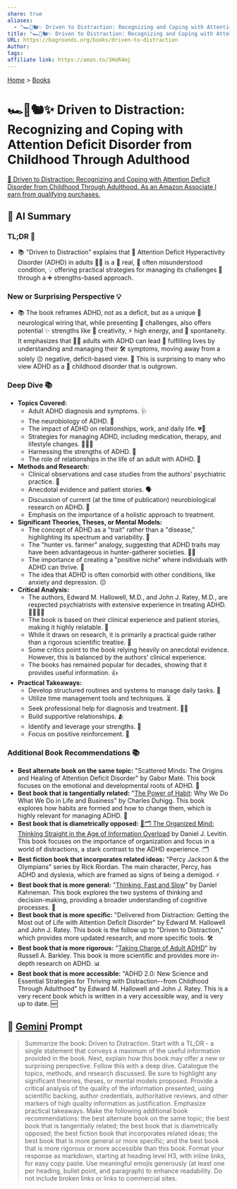 ```yaml
---
share: true
aliases:
  - "🏎️🦋🐿️✨ Driven to Distraction: Recognizing and Coping with Attention Deficit Disorder from Childhood Through Adulthood"
title: "🏎️🦋🐿️✨ Driven to Distraction: Recognizing and Coping with Attention Deficit Disorder from Childhood Through Adulthood"
URL: https://bagrounds.org/books/driven-to-distraction
Author: 
tags: 
affiliate link: https://amzn.to/3HoR4mj
---
```

[Home](../index.md) > [Books](./index.md)  
# 🏎️🦋🐿️✨ Driven to Distraction: Recognizing and Coping with Attention Deficit Disorder from Childhood Through Adulthood  
[🛒 Driven to Distraction: Recognizing and Coping with Attention Deficit Disorder from Childhood Through Adulthood. As an Amazon Associate I earn from qualifying purchases.](https://amzn.to/3HoR4mj)  
  
## 🤖 AI Summary  
### TL;DR 🤯  
* 📚 "Driven to Distraction" explains that 🧠 Attention Deficit Hyperactivity Disorder (ADHD) in adults 🧑‍💼 is a 💯 real, 🤔 often misunderstood condition, 💡 offering practical strategies for managing its challenges 💪 through a ➕ strengths-based approach.  
  
### New or Surprising Perspective 💡  
* 📚 The book reframes ADHD, not as a deficit, but as a unique 🧠 neurological wiring that, while presenting 🚧 challenges, also offers potential ✨ strengths like 🎨 creativity, ⚡ high energy, and 🎉 spontaneity. It emphasizes that 🧑‍💼 adults with ADHD can lead 💖 fulfilling lives by understanding and managing their 🛠️ symptoms, moving away from a solely 😔 negative, deficit-based view. 🤯 This is surprising to many who view ADHD as a 🧸 childhood disorder that is outgrown.  
  
### Deep Dive 📚  
* **Topics Covered:**  
    * Adult ADHD diagnosis and symptoms. 🩺  
    * The neurobiology of ADHD. 🧠  
    * The impact of ADHD on relationships, work, and daily life. 💔💼  
    * Strategies for managing ADHD, including medication, therapy, and lifestyle changes. 🧘‍♂️💊  
    * Harnessing the strengths of ADHD. 💪  
    * The role of relationships in the life of an adult with ADHD. 🤝  
* **Methods and Research:**  
    * Clinical observations and case studies from the authors' psychiatric practice. 📝  
    * Anecdotal evidence and patient stories. 🗣️  
    * Discussion of current (at the time of publication) neurobiological research on ADHD. 🔬  
    * Emphasis on the importance of a holistic approach to treatment.  
* **Significant Theories, Theses, or Mental Models:**  
    * The concept of ADHD as a "trait" rather than a "disease," highlighting its spectrum and variability. 🌈  
    * The "hunter vs. farmer" analogy, suggesting that ADHD traits may have been advantageous in hunter-gatherer societies. 🏹🌾  
    * The importance of creating a "positive niche" where individuals with ADHD can thrive. 🏡  
    * The idea that ADHD is often comorbid with other conditions, like anxiety and depression. 😔  
* **Critical Analysis:**  
    * The authors, Edward M. Hallowell, M.D., and John J. Ratey, M.D., are respected psychiatrists with extensive experience in treating ADHD. 👨‍⚕️👩‍⚕️  
    * The book is based on their clinical experience and patient stories, making it highly relatable. 📖  
    * While it draws on research, it is primarily a practical guide rather than a rigorous scientific treatise. 🧐  
    * Some critics point to the book relying heavily on anecdotal evidence. However, this is balanced by the authors' clinical experience.  
    * The books has remained popular for decades, showing that it provides useful information. 👍  
* **Practical Takeaways:**  
    * Develop structured routines and systems to manage daily tasks. 📅  
    * Utilize time management tools and techniques. ⏳  
    * Seek professional help for diagnosis and treatment. 👩‍⚕️  
    * Build supportive relationships. 🫂  
    * Identify and leverage your strengths. 🚀  
    * Focus on positive reinforcement. 🎉  
  
### Additional Book Recommendations 📚  
* **Best alternate book on the same topic:** "Scattered Minds: The Origins and Healing of Attention Deficit Disorder" by Gabor Maté. This book focuses on the emotional and developmental roots of ADHD. 🧠  
* **Best book that is tangentially related:** "[The Power of Habit](./the-power-of-habit.md): Why We Do What We Do in Life and Business" by Charles Duhigg. This book explores how habits are formed and how to change them, which is highly relevant for managing ADHD. 🔄  
* **Best book that is diametrically opposed:** [🧠🗂️ The Organized Mind: Thinking Straight in the Age of Information Overload](./the-organized-mind-thinking-straight-in-the-age-of-information-overload.md) by Daniel J. Levitin. This book focuses on the importance of organization and focus in a world of distractions, a stark contrast to the ADHD experience. 🗂️  
* **Best fiction book that incorporates related ideas:** "Percy Jackson & the Olympians" series by Rick Riordan. The main character, Percy, has ADHD and dyslexia, which are framed as signs of being a demigod. ⚡  
* **Best book that is more general:** "[Thinking, Fast and Slow](./thinking-fast-and-slow.md)" by Daniel Kahneman. This book explores the two systems of thinking and decision-making, providing a broader understanding of cognitive processes. 🤔  
* **Best book that is more specific:** "Delivered from Distraction: Getting the Most out of Life with Attention Deficit Disorder" by Edward M. Hallowell and John J. Ratey. This book is the follow up to "Driven to Distraction," which provides more updated research, and more specific tools. 🛠️  
* **Best book that is more rigorous:** "[Taking Charge of Adult ADHD](./taking-charge-of-adult-adhd.md)" by Russell A. Barkley. This book is more scientific and provides more in-depth research on ADHD. 📊  
* **Best book that is more accessible:** "ADHD 2.0: New Science and Essential Strategies for Thriving with Distraction--from Childhood Through Adulthood" by Edward M. Hallowell and John J. Ratey. This is a very recent book which is written in a very accessible way, and is very up to date. 🆕  
  
## 💬 [Gemini](https://gemini.google.com) Prompt  
> Summarize the book: Driven to Distraction. Start with a TL;DR - a single statement that conveys a maximum of the useful information provided in the book. Next, explain how this book may offer a new or surprising perspective. Follow this with a deep dive. Catalogue the topics, methods, and research discussed. Be sure to highlight any significant theories, theses, or mental models proposed. Provide a critical analysis of the quality of the information presented, using scientific backing, author credentials, authoritative reviews, and other markers of high quality information as justification. Emphasize practical takeaways. Make the following additional book recommendations: the best alternate book on the same topic; the best book that is tangentially related; the best book that is diametrically opposed; the best fiction book that incorporates related ideas; the best book that is more general or more specific; and the best book that is more rigorous or more accessible than this book. Format your response as markdown, starting at heading level H3, with inline links, for easy copy paste. Use meaningful emojis generously (at least one per heading, bullet point, and paragraph) to enhance readability. Do not include broken links or links to commercial sites.  
